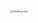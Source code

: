 <img src="https://i.loli.net/2020/02/19/QbHxOh5ZjS3JkV4.png" alt="Usydlogo.png" style="zoom:25%;" />

